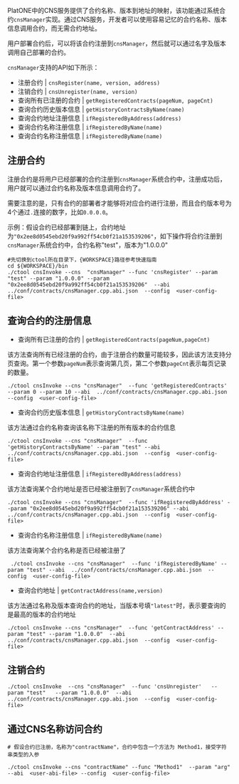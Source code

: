 
PlatONE中的CNS服务提供了合约名称、版本到地址的映射，该功能通过系统合约`cnsManager`实现。通过CNS服务，开发者可以使用容易记忆的合约名称、版本信息调用合约，而无需合约地址。

用户部署合约后，可以将该合约注册到`cnsManager`，然后就可以通过名字及版本调用自己部署的合约。

`cnsManager`支持的API如下所示：

* 注册合约 | `cnsRegister(name, version, address)`
* 注销合约 | `cnsUnregister(name, version)`
* 查询所有已注册的合约 | `getRegisteredContracts(pageNum, pageCnt)`
* 查询合约历史版本信息 | `getHistoryContractsByName(name)`
* 查询合约地址注册信息 | `ifRegisteredByAddress(address)`
* 查询合约名称注册信息 | `ifRegisteredByName(name)`
* 查询合约名称注册信息 | `ifRegisteredByName(name)`

## 注册合约

注册合约是将用户已经部署的合约注册到`cnsManager`系统合约中，注册成功后，用户就可以通过合约名称及版本信息调用合约了。

需要注意的是，只有合约的部署者才能够将对应合约进行注册，而且合约版本号为4个通过`.`连接的数字，比如`0.0.0.0`。

示例：假设合约已经部署到链上，合约地址为`"0x2ee8d0545ebd20f9a992ff54cb0f21a153539206"`，如下操作将合约注册到`cnsManager`系统合约中，合约名称"test"，版本为"1.0.0.0"

```shell
#先切换到ctool所在目录下，{WORKSPACE}路径参考快速指南
cd ${WORKSPACE}/bin
./ctool cnsInvoke --cns  "cnsManager" --func 'cnsRegister' --param "test" --param "1.0.0.0" --param "0x2ee8d0545ebd20f9a992ff54cb0f21a153539206"  --abi  ../conf/contracts/cnsManager.cpp.abi.json  --config  <user-config-file>
```

## 查询合约的注册信息

* 查询所有已注册的合约 | `getRegisteredContracts(pageNum,pageCnt)`

该方法查询所有已经注册的合约，由于注册合约数量可能较多，因此该方法支持分页查询。第一个参数`pageNum`表示查询第几页，第二个参数`pageCnt`表示每页记录的数量。

```shell
./ctool cnsInvoke --cns "cnsManager"  --func 'getRegisteredContracts' --param 0 --param 10 --abi  ../conf/contracts/cnsManager.cpp.abi.json  --config  <user-config-file>
```

* 查询合约历史版本信息 | `getHistoryContractsByName(name)`

该方法通过合约名称查询该名称下注册的所有版本的合约信息

```shell
./ctool cnsInvoke --cns "cnsManager"  --func 'getHistoryContractsByName' --param "test" --abi  ../conf/contracts/cnsManager.cpp.abi.json  --config  <user-config-file>
```
* 查询合约地址注册信息 | `ifRegisteredByAddress(address)`

该方法查询某个合约地址是否已经被注册到了`cnsManager`系统合约中

```shell
./ctool cnsInvoke --cns "cnsManager"  --func 'ifRegisteredByAddress' --param "0x2ee8d0545ebd20f9a992ff54cb0f21a153539206" --abi  ../conf/contracts/cnsManager.cpp.abi.json  --config  <user-config-file>
```

* 查询合约名称注册信息 | `ifRegisteredByName(name)`

该方法查询某个合约名称是否已经被注册了

```shell
 ./ctool cnsInvoke --cns "cnsManager"  --func 'ifRegisteredByName' --param "test" --abi  ../conf/contracts/cnsManager.cpp.abi.json  --config  <user-config-file>
```
* 查询合约地址 | `getContractAddress(name,version)`

该方法通过名称及版本查询合约的地址，当版本号填`"latest"`时，表示要查询的是最高的版本的合约地址

```shell
./ctool cnsInvoke --cns "cnsManager"  --func 'getContractAddress' --param "test" --param "1.0.0.0"  --abi  ../conf/contracts/cnsManager.cpp.abi.json  --config  <user-config-file>
```
## 注销合约

```shell
./ctool cnsInvoke  --cns "cnsManager"  --func 'cnsUnregister'   --param "test"   --param "1.0.0.0"  --abi  ../conf/contracts/cnsManager.cpp.abi.json  --config  <user-config-file>
```

## 通过CNS名称访问合约

```shell
# 假设合约已注册，名称为"contractName"，合约中包含一个方法为 Method1，接受字符串类型的入参

./ctool cnsInvoke --cns "contractName" --func "Method1"  --param "arg" --abi  <user-abi-file> --config  <user-config-file>
```
